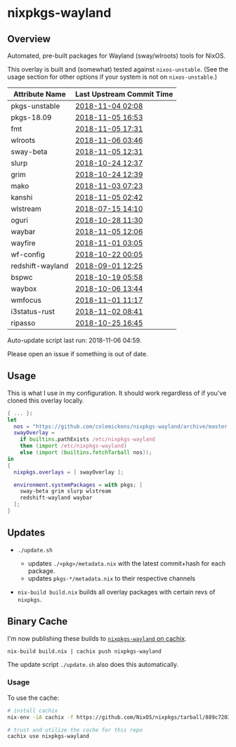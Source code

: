 # nixpkgs-wayland

## Overview

Automated, pre-built packages for Wayland (sway/wlroots) tools for NixOS.

This overlay is built and (somewhat) tested against `nixos-unstable`.
(See the usage section for other options if your system is not on `nixos-unstable`.)

<!--pkgs-->
| Attribute Name | Last Upstream Commit Time |
| -------------- | ------------------------- |
| pkgs-unstable | [2018-11-04 02:08](https://github.com/nixos/nixpkgs-channels/commits/179b8146e668636fe59ef7663a6c8cd15d00db7e) |
| pkgs-18.09 | [2018-11-05 16:53](https://github.com/nixos/nixpkgs-channels/commits/6d6e4e6b558989246ba99d13ddbafb8744cdb0b6) |
| fmt | [2018-11-05 17:31](https://github.com/fmtlib/fmt/commits/6b26e3f2d7132d8a772ce3052bf7f9a7ecc81bb3) |
| wlroots | [2018-11-06 03:46](https://github.com/swaywm/wlroots/commits/2bf482e90f04dd7e402b37cb1d6c4d7fa958887c) |
| sway-beta | [2018-11-05 12:31](https://github.com/swaywm/sway/commits/994c35e37527e754c6389db3e1c892d2937f2f7f) |
| slurp | [2018-10-24 12:37](https://github.com/emersion/slurp/commits/0dbd03991462397eb92bb40af712c837c898ebf1) |
| grim | [2018-10-24 12:39](https://github.com/emersion/grim/commits/61df6f0a9531520c898718874c460826bc7e2b42) |
| mako | [2018-11-03 07:23](https://github.com/emersion/mako/commits/d1e6585eb5c06f1e05c3ec77230a263d73cc103c) |
| kanshi | [2018-11-05 02:42](https://github.com/emersion/kanshi/commits/ed21acce0c52f7893c903f46b09b4a3b55e2c198) |
| wlstream | [2018-07-15 14:10](https://github.com/atomnuker/wlstream/commits/182076a94562b128c3a97ecc53cc68905ea86838) |
| oguri | [2018-10-28 11:30](https://github.com/vilhalmer/oguri/commits/23bbd965f4744039c1c5a8e1d9604d6b8f6ab75f) |
| waybar | [2018-11-05 12:06](https://github.com/Alexays/waybar/commits/0933aad75f72d54d169bce2f0bd440876a414dc3) |
| wayfire | [2018-11-01 03:05](https://github.com/WayfireWM/wayfire/commits/f634aff42ae8a29794d3977675a09e72832f2414) |
| wf-config | [2018-10-22 00:05](https://github.com/WayfireWM/wf-config/commits/8f7046e6c67d4a277b0793b56ff6535f53997bc5) |
| redshift-wayland | [2018-09-01 12:25](https://github.com/minus7/redshift/commits/a2177ed9942477868ccc514372f32a0fbcbe189e) |
| bspwc | [2018-10-19 05:58](https://github.com/Bl4ckb0ne/bspwc/commits/6a8ba7bc17146544f6e0446f473ff290e77e3256) |
| waybox | [2018-10-06 13:44](https://github.com/wizbright/waybox/commits/24669f24f6ce41f99088483f5c55c41498a57662) |
| wmfocus | [2018-11-01 11:17](https://github.com/svenstaro/wmfocus/commits/d6f5ff88b7fb5d2eedde3c5989ae49a656ac5adb) |
| i3status-rust | [2018-11-02 08:41](https://github.com/greshake/i3status-rust/commits/2b3ccf48721b3944281ee44a7e7562083471062d) |
| ripasso | [2018-10-25 16:45](https://github.com/cortex/ripasso/commits/a0e1d18320a17e3d6a1d5fc540591a139bcb63bf) |
<!--pkgs-->

Auto-update script last run: <!--update-->2018-11-06 04:59<!--update-->.

Please open an issue if something is out of date.

## Usage

This is what I use in my configuration. It should work regardless of if you've
cloned this overlay locally.

```nix
{ ... }:
let
  nos = "https://github.com/colemickens/nixpkgs-wayland/archive/master.tar.gz";
  swayOverlay =
    if builtins.pathExists /etc/nixpkgs-wayland
    then (import /etc/nixpkgs-wayland)
    else (import (builtins.fetchTarball nos));
in
{
  nixpkgs.overlays = [ swayOverlay ];

  environment.systemPackages = with pkgs; [
    sway-beta grim slurp wlstream
    redshift-wayland waybar
  ];
}
```

## Updates

* `./update.sh`
  * updates `./<pkg>/metadata.nix` with the latest commit+hash for each package.
  * updates `pkgs-*/metadata.nix` to their respective channels

* `nix-build build.nix` builds all overlay packages with certain revs of `nixpkgs`.


## Binary Cache

I'm now publishing these builds to
[`nixpkgs-wayland` on cachix](https://nixpkgs-wayland.cachix.org).

```
nix-build build.nix | cachix push nixpkgs-wayland
```

The update script `./update.sh` also does this automatically.

### Usage

To use the cache:

```bash
# install cachix
nix-env -iA cachix -f https://github.com/NixOS/nixpkgs/tarball/889c72032f8595fcd7542c6032c208f6b8033db6

# trust and utilize the cache for this repo
cachix use nixpkgs-wayland
```

